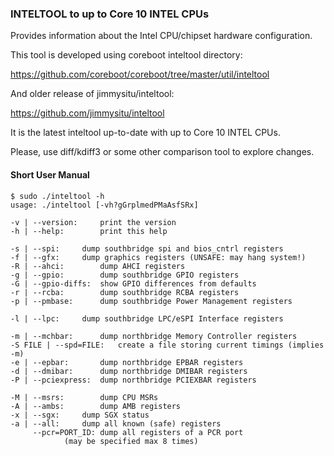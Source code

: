 ### INTELTOOL to up to Core 10 INTEL CPUs

Provides information about the Intel CPU/chipset hardware configuration.

This tool is developed using coreboot inteltool directory:

https://github.com/coreboot/coreboot/tree/master/util/inteltool

And older release of jimmysitu/inteltool:

https://github.com/jimmysitu/inteltool

It is the latest inteltool up-to-date with up to Core 10 INTEL CPUs.

Please, use diff/kdiff3 or some other comparison tool to explore changes.

#### Short User Manual

	$ sudo ./inteltool -h
	usage: ./inteltool [-vh?gGrplmedPMaAsfSRx]

	-v | --version:		print the version
	-h | --help:		print this help

	-s | --spi:		dump southbridge spi and bios_cntrl registers
	-f | --gfx:		dump graphics registers (UNSAFE: may hang system!)
	-R | --ahci:		dump AHCI registers
	-g | --gpio:		dump southbridge GPIO registers
	-G | --gpio-diffs:	show GPIO differences from defaults
	-r | --rcba:		dump southbridge RCBA registers
	-p | --pmbase:		dump southbridge Power Management registers

	-l | --lpc:		dump southbridge LPC/eSPI Interface registers

	-m | --mchbar:		dump northbridge Memory Controller registers
	-S FILE | --spd=FILE:	create a file storing current timings (implies -m)
	-e | --epbar:		dump northbridge EPBAR registers
	-d | --dmibar:		dump northbridge DMIBAR registers
	-P | --pciexpress:	dump northbridge PCIEXBAR registers

	-M | --msrs:		dump CPU MSRs
	-A | --ambs:		dump AMB registers
	-x | --sgx:		dump SGX status
	-a | --all:		dump all known (safe) registers
	     --pcr=PORT_ID:	dump all registers of a PCR port
				(may be specified max 8 times)
